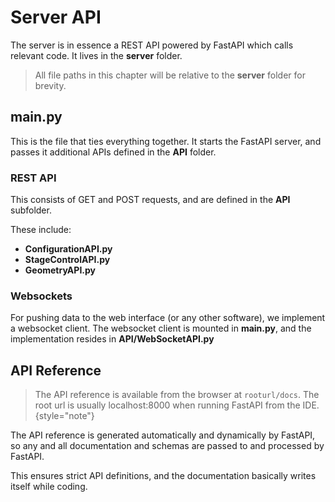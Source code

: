 # Server API

The server is in essence a REST API powered by FastAPI which calls relevant code. It lives in the  **server** folder.

> All file paths in this chapter will be relative to the **server** folder for brevity.

## main.py
This is the file that ties everything together. It starts the FastAPI server, and passes it additional APIs defined 
in the **API** folder.

### REST API
This consists of GET and POST requests, and are defined in the **API** subfolder.

These include:
- **ConfigurationAPI.py**
- **StageControlAPI.py**
- **GeometryAPI.py**

### Websockets
For pushing data to the web interface (or any other software), we implement a websocket client.
The websocket client is mounted in **main.py**, and the implementation resides in **API/WebSocketAPI.py** 



## API Reference
>The API reference is available from the browser at  `rooturl/docs`.
> The root url is usually localhost:8000 when running FastAPI from the IDE.
{style="note"}

The API reference is generated automatically and dynamically by FastAPI, so any and all 
documentation and schemas are passed to and processed by FastAPI. 

This ensures strict API definitions, and the documentation basically writes itself while coding.